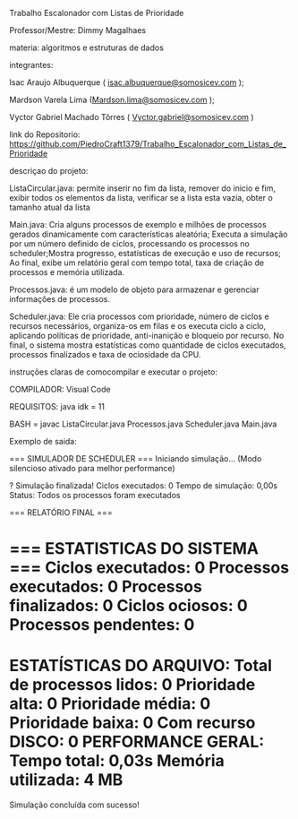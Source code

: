 Trabalho Escalonador com Listas de Prioridade

Professor/Mestre: Dimmy Magalhaes 

materia: algoritmos e estruturas de dados 

integrantes: 

Isac Araujo Albuquerque ( isac.albuquerque@somosicev.com );

Mardson Varela Lima (Mardson.lima@somosicev.com ); 

Vyctor Gabriel Machado Tôrres ( Vyctor.gabriel@somosicev.com ) 




link do Repositorio: https://github.com/PiedroCraft1379/Trabalho_Escalonador_com_Listas_de_Prioridade

descriçao do projeto: 

ListaCircular.java: permite inserir no fim da lista, remover do inicio e fim, exibir todos os elementos da lista, verificar se a lista esta vazia, obter o tamanho atual da lista 

Main.java: Cria alguns processos de exemplo e milhões de processos gerados dinamicamente com características aleatória; Executa a simulação por um número definido de ciclos, processando os processos no scheduler;Mostra progresso, estatísticas de execução e uso de recursos; Ao final, exibe um relatório geral com tempo total, taxa de criação de processos e memória utilizada.

Processos.java: é um modelo de objeto para armazenar e gerenciar informações de processos.

Scheduler.java: Ele cria processos com prioridade, número de ciclos e recursos necessários, organiza-os em filas e os executa ciclo a ciclo, aplicando políticas de prioridade, anti-inanição e bloqueio por recurso. No final, o sistema mostra estatísticas como quantidade de ciclos executados, processos finalizados e taxa de ociosidade da CPU.

instruções claras de comocompilar e executar o projeto:

COMPILADOR: Visual Code

REQUISITOS: java idk  = 11

BASH = javac ListaCircular.java Processos.java Scheduler.java Main.java

Exemplo de saida:

=== SIMULADOR DE SCHEDULER ===
Iniciando simulação...
(Modo silencioso ativado para melhor performance)

? Simulação finalizada!
   Ciclos executados: 0
   Tempo de simulação: 0,00s
   Status: Todos os processos foram executados

=== RELATÓRIO FINAL ===

=== ESTATISTICAS DO SISTEMA ===
Ciclos executados: 0
Processos executados: 0
Processos finalizados: 0
Ciclos ociosos: 0
Processos pendentes: 0
===============================
ESTATÍSTICAS DO ARQUIVO:
   Total de processos lidos: 0
   Prioridade alta: 0
   Prioridade média: 0
   Prioridade baixa: 0
   Com recurso DISCO: 0
PERFORMANCE GERAL:
   Tempo total: 0,03s
   Memória utilizada: 4 MB
========================
Simulação concluída com sucesso!


